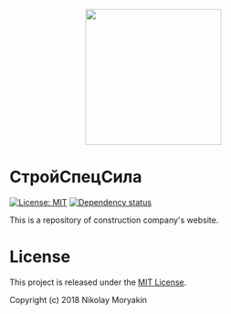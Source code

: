 <p align="center">
  <a href="http://stroyspecsila.ru">
    <img src="https://stroyspecsila.ru/img/logo.jpg" width="237.88" height="237.88">
  </a>
</p>

# СтройСпецСила
[![License: MIT][mit-image]][mit-url] [![Dependency status][dependency-image]][dependency-url]

This is a repository of construction company's website.

# License 
This project is released under the [MIT License][mit-license].

Copyright (c) 2018 Nikolay Moryakin

[mit-license]: /LICENSE
[mit-image]: https://img.shields.io/badge/License-MIT-yellow.svg
[mit-url]: https://opensource.org/licenses/MIT
[dependency-image]: https://david-dm.org/leerane/levels-starter/dev-status.svg?style=flat-square
[dependency-url]: https://david-dm.org/leerane/levels-starter?type=dev
